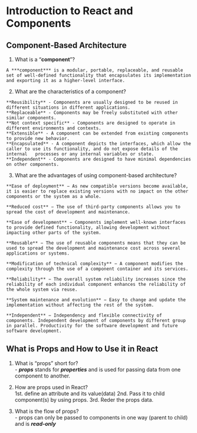# Introduction to React and Components


## Component-Based Architecture  

  1. What is a “**component**”?  

    A ***component*** is a modular, portable, replaceable, and reusable set of well-defined functionality that encapsulates its implementation and exporting it as a higher-level interface. 

  2. What are the characteristics of a component?  

    **Reusibility** - Components are usually designed to be reused in different situations in different applications.  
    **Replaceable** - Components may be freely substituted with other similar components.  
    **Not context specific** - Components are designed to operate in different environments and contexts.  
    **Extensible** - A component can be extended from existing components to provide new behavior.  
    **Encapsulated** - A component depicts the interfaces, which allow the caller to use its functionality, and do not expose details of the internal   processes or any internal variables or state.   
    **Independent** - Components are designed to have minimal dependencies on other components.

  3. What are the advantages of using component-based architecture?  
  
    **Ease of deployment** − As new compatible versions become available, it is easier to replace existing versions with no impact on the other components or the system as a whole.

    **Reduced cost** − The use of third-party components allows you to spread the cost of development and maintenance.

    **Ease of development** − Components implement well-known interfaces to provide defined functionality, allowing development without impacting other parts of the system.

    **Reusable** − The use of reusable components means that they can be used to spread the development and maintenance cost across several applications or systems.

    **Modification of technical complexity** − A component modifies the complexity through the use of a component container and its services.

    **Reliability** − The overall system reliability increases since the reliability of each individual component enhances the reliability of the whole system via reuse.

    **System maintenance and evolution** − Easy to change and update the implementation without affecting the rest of the system.

    **Independent** − Independency and flexible connectivity of components. Independent development of components by different group in parallel. Productivity for the software development and future software development.

## What is Props and How to Use it in React
  
  1. What is “props” short for?  
    - ***props*** stands for ***properties*** and is used for passing data from one component to another.  

  2. How are props used in React?  
    1st. define an attribute and its value(data)
    2nd. Pass it to child component(s) by using props.
    3rd. Reder the props data.  

  3. What is the flow of props?  
    - props can only be passed to components in one way (parent to child) and is ***read-only***